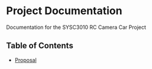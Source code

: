# Project Documentation
Documentation for the SYSC3010 RC Camera Car Project

## Table of Contents
* [Proposal](./proposal/proposal.pdf)
